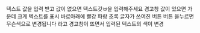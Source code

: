 텍스트 값을 입력 받고
값이 없으면 텍스트갓ㅂ을 입력해주세요 경고창
값이 있으면 가운데 크게 텍스트를 표시
바로아래에 빨강 파랑 초록 글자가 쓰여진 버튼
버튼 을누르면 무슨색으로 변경됩니다 라고 경고창이 뜨면서
입력된 텍스트의 색이 변경